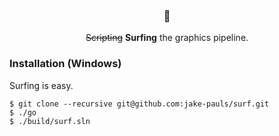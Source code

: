 <h3 align="center">🌊</h3>
<p align="center"><strike>Scripting</strike> <b>Surfing</b> the graphics pipeline.</p>

### Installation (Windows)
Surfing is easy.

```
$ git clone --recursive git@github.com:jake-pauls/surf.git
$ ./go
$ ./build/surf.sln
```